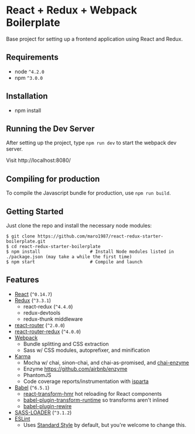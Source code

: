 React + Redux + Webpack Boilerplate
=======================================

Base project for setting up a frontend application using React and Redux.

Requirements
------------

* node `^4.2.0`
* npm `^3.0.0`

Installation
--------------------------------------
* npm install

Running the Dev Server
--------------------------------------
After setting up the project, type `npm run dev` to start the webpack dev server.

Visit http://localhost:8080/

Compiling for production
---------------------------------------
To compile the Javascript bundle for production, use `npm run build`.

Getting Started
---------------

Just clone the repo and install the necessary node modules:

```shell
$ git clone https://github.com/maro1987/react-redux-starter-boilerplate.git
$ cd react-redux-starter-boilerplate
$ npm install                   # Install Node modules listed in ./package.json (may take a while the first time)
$ npm start                     # Compile and launch
```

Features
--------

* [React](https://github.com/facebook/react) (`^0.14.7`)
* [Redux](https://github.com/rackt/redux) (`^3.3.1`)
  * react-redux (`^4.4.0`)
  * redux-devtools
  * redux-thunk middleware
* [react-router](https://github.com/rackt/react-router) (`^2.0.0`)
* [react-router-redux](https://github.com/rackt/react-router-redux) (`^4.0.0`)
* [Webpack](https://github.com/webpack/webpack)
  * Bundle splitting and CSS extraction
  * Sass w/ CSS modules, autoprefixer, and minification
* [Karma](https://github.com/karma-runner/karma)
  * Mocha w/ chai, sinon-chai, and chai-as-promised, and [chai-enzyme](https://github.com/producthunt/chai-enzyme)
  * Enzyme https://github.com/airbnb/enzyme
  * PhantomJS
  * Code coverage reports/instrumentation with [isparta](https://github.com/deepsweet/isparta-loader)
* [Babel](https://github.com/babel/babel) (`^6.5.1`)
  * [react-transform-hmr](https://github.com/gaearon/react-transform-hmr) hot reloading for React components
  * [babel-plugin-transform-runtime](https://www.npmjs.com/package/babel-plugin-transform-runtime) so transforms aren't inlined
  * [babel-plugin-rewire](https://github.com/speedskater/babel-plugin-rewire)
* [SASS-LOADER](https://github.com/jtangelder/sass-loader) (`^3.1.2`)
* [ESLint](http://eslint.org)
  * Uses [Standard Style](https://github.com/feross/standard) by default, but you're welcome to change this.
